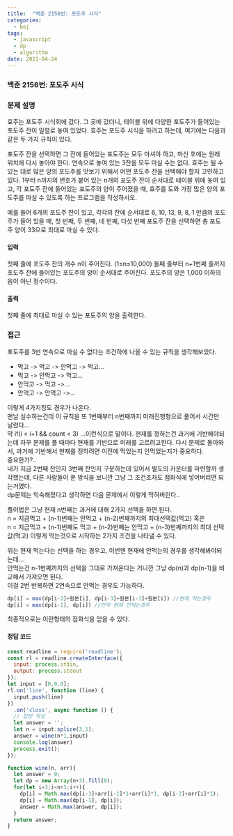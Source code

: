 ```yaml
---
title:  "백준 2156번: 포도주 시식"
categories: 
  - boj
tags:
  - javascript
  - dp
  - algorithm
date: 2021-04-24
---
```

### 백준 2156번: 포도주 시식

### 문제 설명   
효주는 포도주 시식회에 갔다. 그 곳에 갔더니, 테이블 위에 다양한 포도주가 들어있는 포도주 잔이 일렬로 놓여 있었다. 효주는 포도주 시식을 하려고 하는데, 여기에는 다음과 같은 두 가지 규칙이 있다.

포도주 잔을 선택하면 그 잔에 들어있는 포도주는 모두 마셔야 하고, 마신 후에는 원래 위치에 다시 놓아야 한다.
연속으로 놓여 있는 3잔을 모두 마실 수는 없다.
효주는 될 수 있는 대로 많은 양의 포도주를 맛보기 위해서 어떤 포도주 잔을 선택해야 할지 고민하고 있다. 1부터 n까지의 번호가 붙어 있는 n개의 포도주 잔이 순서대로 테이블 위에 놓여 있고, 각 포도주 잔에 들어있는 포도주의 양이 주어졌을 때, 효주를 도와 가장 많은 양의 포도주를 마실 수 있도록 하는 프로그램을 작성하시오. 

예를 들어 6개의 포도주 잔이 있고, 각각의 잔에 순서대로 6, 10, 13, 9, 8, 1 만큼의 포도주가 들어 있을 때, 첫 번째, 두 번째, 네 번째, 다섯 번째 포도주 잔을 선택하면 총 포도주 양이 33으로 최대로 마실 수 있다.

#### 입력
첫째 줄에 포도주 잔의 개수 n이 주어진다. (1≤n≤10,000) 둘째 줄부터 n+1번째 줄까지 포도주 잔에 들어있는 포도주의 양이 순서대로 주어진다. 포도주의 양은 1,000 이하의 음이 아닌 정수이다.

#### 출력
첫째 줄에 최대로 마실 수 있는 포도주의 양을 출력한다.
### 접근   
포도주를 3번 연속으로 마실 수 없다는 조건하에 나올 수 있는 규칙을 생각해보았다.
- 먹고 -> 먹고 -> 안먹고 -> 먹고...
- 먹고 -> 안먹고 -> 먹고...
- 안먹고 -> 먹고 ->...
- 안먹고 -> 안먹고 ->...   

이렇게 4가지정도 경우가 나온다.   
맨날 실수하는건데 이 규칙을 또 1번째부터 n번째까지 미래진행형으로 풀어서 시간만 날렸다...   
막  if(i < i+1 && count < 3) ...이런식으로 말이다.
현재를 정하는건 과거에 기반해야되는데 자꾸 문제를 풀 때마다 현재를 기반으로 미래를 고르려고한다.
다시 문제로 돌아와서, 과거에 기반해서 현재를 정하려면 이전에 먹었는지 안먹었는지가 중요하다.   
중요한가?..   
내가 지금 2번째 잔인지 3번째 잔인지 구분하는데 있어서 별도의 카운터를 마련할까 생각했는데, 다른 사람들이 푼 방식을 보니깐 그냥 그 조건조차도 점화식에 넣어버리면 되는거였다.   
dp문제는 익숙해졌다고 생각하면 다음 문제에서 이렇게 막혀버린다..

풀이법은 그냥 현재 n번째는 과거에 대해 2가지 선택을 하면 된다.   
n = 지금먹고 + (n-1)번째는 안먹고 + (n-2)번째까지의 최대선택값(먹고)
혹은   
n = 지금먹고 + (n-1)번째도 먹고 + (n-2)번째는 안먹고 + (n-3)번째까지의 최대 선택값(먹고)
이렇게 먹는것으로 시작하는 2가지 조건을 나타낼 수 있다.

위는 현재 먹는다는 선택을 하는 경우고, 이번엔 현재에 안먹는의 경우를 생각해봐야되는데...   
안먹는건 n-1번째까지의 선택을 그대로 가져온다는 거니깐 그냥 dp(n)과 dp(n-1)을 비교해서 가져오면 된다.   
이걸 2번 반복하면 2연속으로 안먹는 경우도 가능하다.
```js
dp[i] = max(dp[i-2]+원본[i], dp[i-3]+원본[i-1]+원본[i]) //현재 먹는경우
dp[i] = max(dp[i-1], dp[i]) //만약 현재 안먹는경우
```
최종적으로는 이런형태의 점화식을 얻을 수 있다.


#### 정답 코드
```js
const readline = require('readline');
const rl = readline.createInterface({
  input: process.stdin,
  output: process.stdout
});
let input = [0,0,0];
rl.on('line', function (line) {
  input.push(line)
})
  .on('close', async function () {
  // 답안 작성
  let answer = '';
  let n = input.splice(3,1);
  answer = wine(n*1,input)
  console.log(answer)
  process.exit();
});

function wine(n, arr){
  let answer = 0;
  let dp = new Array(n+3).fill(0);  
  for(let i=3;i<n+3;i++){    
    dp[i] = Math.max(dp[i-3]+arr[i-1]*1+arr[i]*1, dp[i-2]+arr[i]*1);
    dp[i] = Math.max(dp[i-1], dp[i]);    
    answer = Math.max(answer, dp[i]);
  }  
  return answer;
}
```